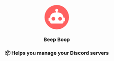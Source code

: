 <!-- 
    Developer Note
    ---------------
    Keep the following in all HTML elements: align="center"
-->

<div align="center">
    <img align="center" src="images/icon.png" width="80" height="80" style="border-radius: 50%;"/>
    <h3 align="center">Beep Boop<h3>
    <p align="center">📦 Helps you manage your Discord servers</p>
</div>
